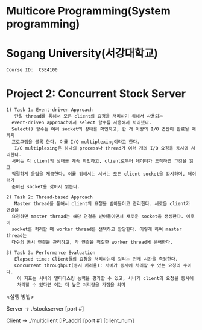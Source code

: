 # Multicore Programming(System programming)
# Sogang University(서강대학교)
    Course ID:  CSE4100 
# Project 2: Concurrent Stock Server

    1) Task 1: Event-driven Approach 
       단일 thread를 통해서 모든 client의 요청을 처리하기 위해서 사용되는 
      event-driven approach에서 select 함수를 사용해서 처리했다. 
      Select() 함수는 여러 socket의 상태를 확인하고, 한 개 이상의 I/O 연산이 완료될 때까지 
      프로그램을 블록 한다. 이를 I/O multiplexing이라고 한다. 
       I/O multiplexing은 하나의 process나 thread가 여러 개의 I/O 요청을 동시에 처리한다.
      서버는 각 client의 상태를 계속 확인하고, client로부터 데이터가 도착하면 그것을 읽고 
      적절하게 응답을 제공한다. 이를 위해서는 서버는 모든 client socket을 감시하며, 데이터가 
      준비된 socket을 찾아서 읽는다. 

    2) Task 2: Thread-based Approach
       Master thread를 통해서 client의 요청을 받아들이고 관리한다. 새로운 client가 연결을 
      요청하면 master thread는 해당 연결을 받아들이면서 새로운 socket을 생성한다. 이후 이 
      socket를 처리할 때 worker thread를 선택하고 할당한다. 이렇게 하여 master thread는 
      다수의 동시 연결을 관리하고, 각 연결을 적절한 worker thread에 분배한다. 

    3) Task 3: Performance Evaluation 
       Elapsed time: Client들의 요청을 처리하는데 걸리는 전체 시간을 측정한다.
       Concurrent throughput(동시 처리율): 서버가 동시에 처리할 수 있는 요청의 수이다. 
        이 지표는 서버의 멀티태스킹 능력을 평가할 수 있고, 서버가 client의 요청을 동시에 
        처리할 수 있다면 이는 더 높은 처리량을 가짐을 의미 

<실행 방법>

Server -> ./stockserver [port #]

Client -> ./multiclient [IP_addr] [port #] [client_num]
